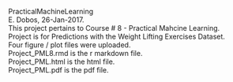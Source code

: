 PracticalMachineLearning<BR>
E. Dobos, 26-Jan-2017.<BR>
This project pertains to Course # 8 - Practical Mahcine Learning.<BR>
Project is for Predictions with the Weight Lifting Exercises Dataset.<BR>
Four figure / plot files were uploaded.<BR>
Project_PML8.rmd is the r markdown file.<BR>
Project_PML.html is the html file.<BR>
Project_PML.pdf is the pdf file.<BR>
